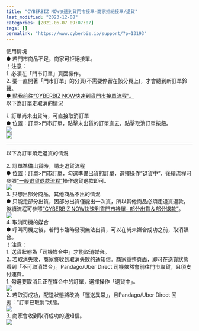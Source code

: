 ```yaml
---
title: "CYBERBIZ NOW快速到貨門市接單-商家拒絕接單/退貨"
last_modified: "2023-12-08"
categories: [2021-06-07 09:07:07]
tags: []
permalink: "https://www.cyberbiz.io/support/?p=13193"
---
```


使用情境  
● 若門市商品不足，商家可拒絕接單。  
！注意：  
1\. 必須在「門市訂單」頁面操作。  
2\. 要一直開著「門市訂單」的分頁(不需要停留在該分頁上)，才會聽到新訂單鈴聲。  
[● 點我前往“CYBERBIZ NOW快速到貨門市接單流程”。](https://www.cyberbiz.io/support/?p=13744)  
以下為訂單走取消的情況  

_1._   訂單尚未出貨時，可直接取消訂單  
● 位置：訂單>門市訂單，點擊未出貨的訂單進去，點擊取消訂單按鈕。  
![](https://www.cyberbiz.io/support/wp-content/uploads/2021/06/快速到貨37.png)  
![](https://www.cyberbiz.io/support/wp-content/uploads/2021/06/快速到貨38.png)  

* * *

以下為訂單須走退貨的情況  

_2._   訂單準備出貨時，請走退貨流程  
●
位置：訂單>門市訂單，勾選準備出貨的訂單，選擇操作“退貨中”，後續流程可參照[“一般退貨退款流程”](https://www.cyberbiz.io/support/?p=1756)操作退貨退款即可。  
![](https://www.cyberbiz.io/support/wp-content/uploads/2021/06/快速到貨39.png)  
_3._   只想出部分商品，其他商品不出的情況  
● 只能走部分出貨，因部分出貨僅能出一次貨，所以其他商品必須走退貨退款，後續流程可參照[“CYBERBIZ NOW快速到貨門市接單-
部分出貨＆部分退款”](https://www.cyberbiz.io/support/?p=13344)。  
![](https://www.cyberbiz.io/support/wp-content/uploads/2021/06/快速到貨42.png)  
_4._   取消司機的媒合  
● 呼叫司機之後，若門市臨時發現無法出貨，可以在尚未媒合成功之前，取消媒合。  
！注意：  
1\. 送貨狀態為「司機媒合中」才能取消媒合。  
2\. 若取消失敗，商家將收到取消失敗的通知信。商家重整頁面，即可在送貨狀態看到「不可取消媒合」。Pandago/Uber Direct
司機依然會前往門市取貨，且須支付運費。  
1\. 勾選要取消且正在媒合中的訂單，選擇操作「退貨中」。  
![](https://www.cyberbiz.io/support/wp-content/uploads/2021/06/快速到貨46.png)  
2\. 若取消成功，配送狀態將改為「運送異常」，且Pandago/Uber Direct 回拋：“訂單已取消”狀態。  
![](https://www.cyberbiz.io/support/wp-content/uploads/2021/06/快速到貨47.png)  
3\. 商家會收到取消成功的通知信。  
![](https://www.cyberbiz.io/support/wp-content/uploads/2021/06/快速到貨48.png)  

